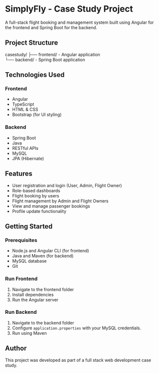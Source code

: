 # SimplyFly - Case Study Project

A full-stack flight booking and management system built using Angular for the frontend and Spring Boot for the backend.

## Project Structure

casestudy/
├── frontend/   - Angular application  
└── backend/    - Spring Boot application

## Technologies Used

### Frontend
- Angular
- TypeScript
- HTML & CSS
- Bootstrap (for UI styling)

### Backend
- Spring Boot
- Java
- RESTful APIs
- MySQL
- JPA (Hibernate)

## Features

- User registration and login (User, Admin, Flight Owner)
- Role-based dashboards
- Flight booking by users
- Flight management by Admin and Flight Owners
- View and manage passenger bookings
- Profile update functionality

## Getting Started

### Prerequisites

- Node.js and Angular CLI (for frontend)
- Java and Maven (for backend)
- MySQL database
- Git

### Run Frontend

1. Navigate to the frontend folder
2. Install dependencies
3. Run the Angular server

### Run Backend

1. Navigate to the backend folder
2. Configure `application.properties` with your MySQL credentials.
3. Run using Maven
 
## Author

This project was developed as part of a full stack web development case study.



